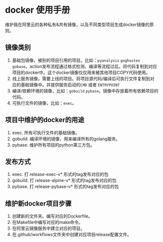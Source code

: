 # docker 使用手册

维护我在阿里云的各种私有&共有镜像，以及不同类型项目生成docker镜像的原则。


## 镜像类别

1. 基础包镜像，被别的项目引用的项目。比如：`pyanalysis` `goghostex` `gobase`。action发布流程通过格式检测、编译等流程过后。将代码复制到对应项目的docker中。这个docker镜像仅仅用来被其他项目COPY代码使用。
1. 线上服务镜像，需要上线的项目。将项目源代码/编译后可执行文件复制到对应的基础镜像中。并提供服务启动的`CMD` 或者 `ENTRYPOINT`
1. 编译/依赖环境的镜像，比如：`gobuild` `pybase`。镜像中存放着所有依赖项目的代码。
1. 可执行文件的镜像，比如：`exec`。


## 项目中维护的docker的用途

1. exec. 所有可执行文件的基础镜像。
1. gobuild. 编译环境的镜像，用来编译所有的golang服务。
1. pybase. 维护所有项目的python第三方包。


## 发布方式

1. exec. 打 release-exec-v* 形式的tag发布对应的包
1. gobuild. 打 release-alpine-v* 形式的tag发布对应的包
1. pybase. 打 release-pybase-v* 形式的tag发布对应的包


## 维护新docker项目步骤

1. 创建新的文件夹。编写对应的Dockerfile。
1. 在Makefile中编写对应的make命令。
1. 在阿里云镜像服务中建立对应的项目。
1. 在.github/workflows文件夹中创建对应项目release配置文件。

